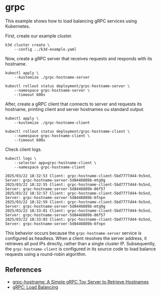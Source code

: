 # grpc

This example shows how to load balancing gRPC services using Kubernetes.

First, create our example cluster.

```
k3d cluster create \
    --config ../k3d-example.yaml
```

Now, create a gRPC server that receives requests and responds with its hostname.

```
kubectl apply \
    --kustomize ./grpc-hostname-server

kubectl rollout status deployment/grpc-hostname-server \
    --namespace grpc-hostname-server \
    --timeout 600s
```

After, create a gRPC client that connects to server and requests its hostname,
printing client and server hostnames ou standard output.

```
kubectl apply \
    --kustomize ./grpc-hostname-client

kubectl rollout status deployment/grpc-hostname-client \
    --namespace grpc-hostname-client \
    --timeout 600s
```

Check client logs.

```
kubectl logs \
    --selector app=grpc-hostname-client \
    --namespace grpc-hostname-client
```

```
2025/03/22 18:32:53 Client: grpc-hostname-client-5bd7777d44-9s5nd, Server: grpc-hostname-server-5d8446889b-mtg9g
2025/03/22 18:32:55 Client: grpc-hostname-client-5bd7777d44-9s5nd, Server: grpc-hostname-server-5d8446889b-86f57
2025/03/22 18:32:57 Client: grpc-hostname-client-5bd7777d44-9s5nd, Server: grpc-hostname-server-5d8446889b-6fnpn
2025/03/22 18:32:59 Client: grpc-hostname-client-5bd7777d44-9s5nd, Server: grpc-hostname-server-5d8446889b-mtg9g
2025/03/22 18:33:01 Client: grpc-hostname-client-5bd7777d44-9s5nd, Server: grpc-hostname-server-5d8446889b-86f57
2025/03/22 18:33:03 Client: grpc-hostname-client-5bd7777d44-9s5nd, Server: grpc-hostname-server-5d8446889b-6fnpn
```

This behavior occurs because the `grpc-hostname-server` service is configured as
headless. When a client resolves the server address, it retrieves all pod IPs
directly, rather than a single cluster IP. Subsequently, the
`grpc-hostname-client` is configured in its source code to load balance requests
using a round-robin algorithm.

## References

* [grpc-hostname: A Simple gRPC Toy Server to Retrieve Hostnames](https://github.com/wandersonwhcr/grpc-hostname)
* [gRPC: Load Balancing](https://github.com/grpc/grpc-go/tree/b0d120384670bde5a2fa830d65e43b250c24d8fd/examples/features/load_balancing)
